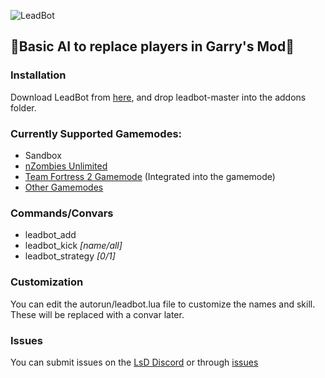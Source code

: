 ![LeadBot](https://repository-images.githubusercontent.com/188332969/93320b00-7d8a-11e9-95ab-8ec570917423)
## :robot:Basic AI to replace players in Garry's Mod:robot:
### Installation
Download LeadBot from [here](https://github.com/LeadKiller/leadbot/archive/master.zip), and drop leadbot-master into the addons folder.
### Currently Supported Gamemodes:
 - Sandbox
 - [nZombies Unlimited](https://github.com/Zet0rz/nZombies-Unlimited)
 - [Team Fortress 2 Gamemode](https://github.com/moddage/tf2-gamemode) (Integrated into the gamemode)
 - [Other Gamemodes](https://github.com/LeadKiller/leadbot/projects/1)
### Commands/Convars
 - leadbot_add
 - leadbot_kick _[name/all]_
 - leadbot_strategy _[0/1]_
### Customization
You can edit the autorun/leadbot.lua file to customize the names and skill. These will be replaced with a convar later.
### Issues
You can submit issues on the [LsD Discord](https://discord.gg/Mv3ebbx) or through [issues](https://github.com/LeadKiller/leadbot/issues)
